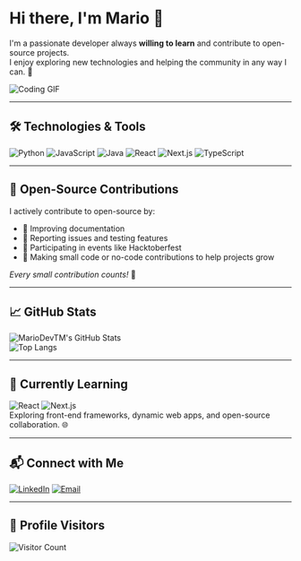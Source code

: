 # Hi there, I'm Mario 👋

I'm a passionate developer always **willing to learn** and contribute to open-source projects.  
I enjoy exploring new technologies and helping the community in any way I can. 🌱

![Coding GIF](https://media.giphy.com/media/26BRuo6sLetdllPAQ/giphy.gif)



---

## 🛠️ Technologies & Tools

![Python](https://img.shields.io/badge/-Python-3776AB?style=flat&logo=python) 
![JavaScript](https://img.shields.io/badge/-JavaScript-323330?style=flat&logo=javascript) 
![Java](https://img.shields.io/badge/-Java-F89820?style=flat&logo=java) 
![React](https://img.shields.io/badge/-React-61DAFB?style=flat&logo=react) 
![Next.js](https://img.shields.io/badge/-Next.js-000000?style=flat&logo=next.js)
![TypeScript](https://img.shields.io/badge/-TypeScript-3178C6?style=flat&logo=typescript)

---

## 🌱 Open-Source Contributions

I actively contribute to open-source by:  
- 📝 Improving documentation  
- 🐞 Reporting issues and testing features  
- 🎉 Participating in events like Hacktoberfest  
- 🌟 Making small code or no-code contributions to help projects grow  

*Every small contribution counts!* 💪

---

## 📈 GitHub Stats

![MarioDevTM's GitHub Stats](https://github-readme-stats.vercel.app/api?username=MarioDevTM&show_icons=true&theme=radical)  
![Top Langs](https://github-readme-stats.vercel.app/api/top-langs/?username=MarioDevTM&layout=compact&theme=radical)

---

## 🎯 Currently Learning

![React](https://img.shields.io/badge/-React-61DAFB?style=flat&logo=react) 
![Next.js](https://img.shields.io/badge/-Next.js-000000?style=flat&logo=next.js)  
Exploring front-end frameworks, dynamic web apps, and open-source collaboration. 🌐

---

## 📬 Connect with Me

[![LinkedIn](https://img.shields.io/badge/-LinkedIn-0A66C2?style=flat&logo=linkedin&logoColor=white)](https://www.linkedin.com/in/mario-turtoi-703b13244/) 
[![Email](https://img.shields.io/badge/-Email-D14836?style=flat&logo=gmail&logoColor=white)](mailto:marioturtoi@gmail.com)

---

## 👀 Profile Visitors

![Visitor Count](https://profile-counter.glitch.me/MarioDevTM/count.svg)

